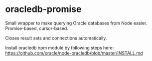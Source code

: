 # oracledb-promise
Small wrapper to make querying Oracle databases from Node easier.  Promise-based, cursor-based.

Closes result sets and connections automatically.

Install oracledb npm module by following steps here: https://github.com/oracle/node-oracledb/blob/master/INSTALL.md
